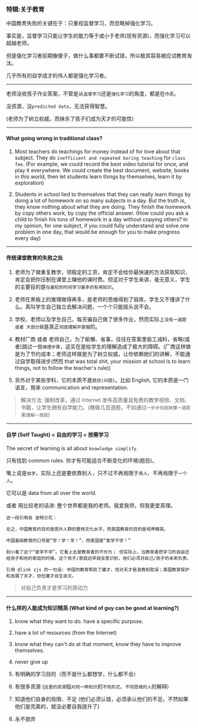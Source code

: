 ### 特辑:关于教育

中国教育失败的关键在于：只重视监督学习，而忽略掉强化学习。

事实是，监督学习只能让学生的能力等于或小于老师(现有资源)，而强化学习可以超越老师。

但是强化学习者前期像傻子，做什么事都要不断试错，所以极其容易被应试教育淘汰。

几乎所有的自学成才的伟人都是强化学习者。

___

老师没收孩子作业答案，不管是从`监督学习`还是`强化学习`的角度，都是在`作恶`。

没资源，没`predicted data`，无法获得智慧。

(老师为了树立权威，而抹杀了孩子们成为天才的可能性)

___

#### What going wrong in traditional class?

1. Most teachers do teachings for money instead of for love about that subject. They do `inefficient and repeated boring teaching` for `class fee`. (For example, we could record the best video tutorial for once, and play it everywhere. We could create the best document, website, books in this world, then let students learn things by themselves, learn it by exploration)

2. Students in school lied to themselves that they can really learn things by doing a lot of homework on so many subjects in a day. But the truth is, they know nothing about what they are doing. They finish the homework by copy others work, by copy the official answer. (How could you ask a child to finish his tons of homework in a day without copying others? In my opinion, for one subject, if you could fully understand and solve one problem in one day, that would be enough for you to make progress every day)

___

#### 传统课堂教育的失败之处

1. 老师为了做重复教学，领稳定的工资，肯定不会给你最快速的方法获取知识，肯定会把你压制在课堂上赚他的课时费。但这对于学生来讲，毫无意义，学生的主要目的是`在最短的时间学习最多的有用知识`。

2. 老师在黑板上的推理做得再多，是老师的思维得到了锻炼，学生又不懂讲了什么。真叫学生自己独立去解决问题，一个个只能摇头说不会。

3. 学校、老师以及学生自己，每天骗自己做了很多作业，然而实际上`没有一道题 或者 大部分题`是真正`彻底理解并掌握`的。

4. 教材厂商 或者 老师自己，为了偷懒、省事，往往在答案里偷工减料，省略(或者)跳过一些`推理步骤`，这实在是给学生的理解造成了极大的障碍。(厂商这样做是为了节约成本；老师这样做是为了树立权威，让你依赖她们的讲解，不能通过自学取得进步(然而 that was total shit, your mission at school is to learn things, not to follow the teacher's rule))

5. 另外对于某些学科，它的本质不是`题目(问题)`。比如 English, 它的本质是一门语言，用来 communication and representation.

> 解决方法: 强制改革，通过 Internet 发布高质量且免费的教学视频、文档、书籍，让学生拥有自学能力。(瞎做几百道题，不如通过`一步步彻底搞懂一道题`来`理解一类题`)

___

#### 自学 (Self Taught) = 自由的学习 = 按需学习

The secret of learning is all about `knowledge simplify`.

只有找到 common rules. 你才有可能适合不断变化的环境(题目)。

嘴上说是`自学`，实际上还是要依靠别人，只不过不再局限于`真人`、不再局限于`一个人`。

它可以是 data from all over the world. 

或者 用比较老的话讲: 整个世界都是我的老师。我爱我师，但我更爱真理。

```
这一段引用自 波特兰花：

总之，中国教育的目的是提升人群的整体文化水平，而美国教育的目的是培养精英。

中国基础教育的口号是“学！学！学！”，而美国是“爱学不学！”

别小看了这个“爱学不学”。它看上去是教育者的不作为； 但实际上，当教育者把学习的自由还给孩子和他的家庭的时候，这个孩子/家庭迟早就会意识到，他们必须对自己/孩子的未来负责。

引用 @link zjs 的一句话: 中国的教育帮助了庸才，但对天才是浪费和耽误；美国教育保护和发展了天才，但任庸才自生自灭。
```
> 对自己负责才是学习的原动力

___

#### 什么样的人能成为知识精英 (What kind of guy can be good at learning?)

1. know what they want to do. have a specific purpose.

2. have a lot of resources (from the Internet)

3. know what they can't do at that moment, know they have to improve themselves.

4. never give up


1. 有明确的学习目的（而不是什么都想学，什么都不会）
2. 有很多资源 (`这里的资源`指`对同一种知识`的`不同形式`、`不同思维的人`的解释)
3. 知道他们自身的局限、不足 (他们必须认错，必须承认他们的不足。不然如果他们是完美的，就没必要自我提升了)
4. 永不放弃